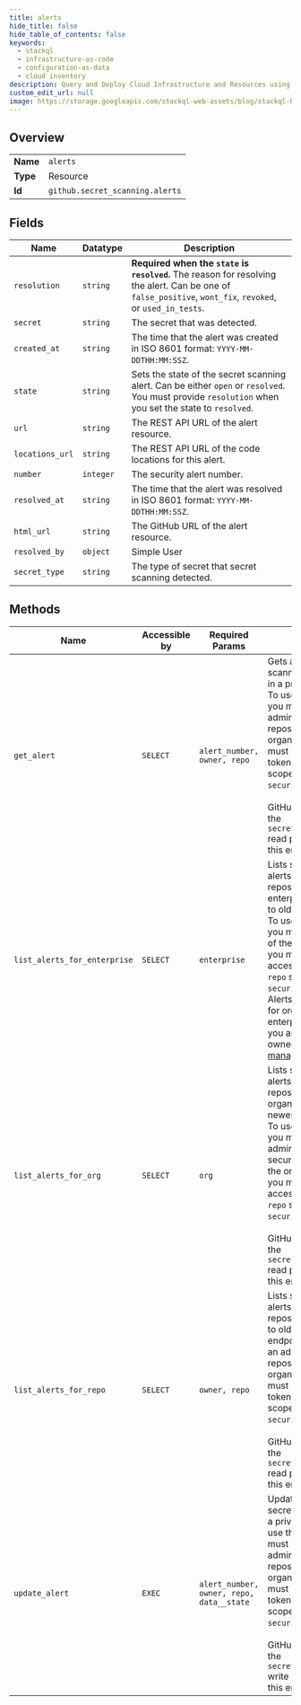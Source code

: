 ```yaml
---
title: alerts
hide_title: false
hide_table_of_contents: false
keywords:
  - stackql
  - infrastructure-as-code
  - configuration-as-data
  - cloud inventory
description: Query and Deploy Cloud Infrastructure and Resources using SQL
custom_edit_url: null
image: https://storage.googleapis.com/stackql-web-assets/blog/stackql-blog-post-featured-image.png
---
```

  
    

## Overview
<table><tbody>
<tr><td><b>Name</b></td><td><code>alerts</code></td></tr>
<tr><td><b>Type</b></td><td>Resource</td></tr>
<tr><td><b>Id</b></td><td><code>github.secret_scanning.alerts</code></td></tr>
</tbody></table>

## Fields
| Name | Datatype | Description |
| ---- | -------- | ----------- |
| `resolution` | `string` | **Required when the `state` is `resolved`.** The reason for resolving the alert. Can be one of `false_positive`, `wont_fix`, `revoked`, or `used_in_tests`. |
| `secret` | `string` | The secret that was detected. |
| `created_at` | `string` | The time that the alert was created in ISO 8601 format: `YYYY-MM-DDTHH:MM:SSZ`. |
| `state` | `string` | Sets the state of the secret scanning alert. Can be either `open` or `resolved`. You must provide `resolution` when you set the state to `resolved`. |
| `url` | `string` | The REST API URL of the alert resource. |
| `locations_url` | `string` | The REST API URL of the code locations for this alert. |
| `number` | `integer` | The security alert number. |
| `resolved_at` | `string` | The time that the alert was resolved in ISO 8601 format: `YYYY-MM-DDTHH:MM:SSZ`. |
| `html_url` | `string` | The GitHub URL of the alert resource. |
| `resolved_by` | `object` | Simple User |
| `secret_type` | `string` | The type of secret that secret scanning detected. |
## Methods
| Name | Accessible by | Required Params | Description |
| ---- | ------------- | --------------- | ----------- |
| `get_alert` | `SELECT` | `alert_number, owner, repo` | Gets a single secret scanning alert detected in a private repository. To use this endpoint, you must be an administrator for the repository or organization, and you must use an access token with the `repo` scope or `security_events` scope.<br /><br />GitHub Apps must have the `secret_scanning_alerts` read permission to use this endpoint. |
| `list_alerts_for_enterprise` | `SELECT` | `enterprise` | Lists secret scanning alerts for eligible repositories in an enterprise, from newest to oldest.<br />To use this endpoint, you must be a member of the enterprise, and you must use an access token with the `repo` scope or `security_events` scope. Alerts are only returned for organizations in the enterprise for which you are an organization owner or a [security manager](https://docs.github.com/organizations/managing-peoples-access-to-your-organization-with-roles/managing-security-managers-in-your-organization). |
| `list_alerts_for_org` | `SELECT` | `org` | Lists secret scanning alerts for eligible repositories in an organization, from newest to oldest.<br />To use this endpoint, you must be an administrator or security manager for the organization, and you must use an access token with the `repo` scope or `security_events` scope.<br /><br />GitHub Apps must have the `secret_scanning_alerts` read permission to use this endpoint. |
| `list_alerts_for_repo` | `SELECT` | `owner, repo` | Lists secret scanning alerts for a private repository, from newest to oldest. To use this endpoint, you must be an administrator for the repository or organization, and you must use an access token with the `repo` scope or `security_events` scope.<br /><br />GitHub Apps must have the `secret_scanning_alerts` read permission to use this endpoint. |
| `update_alert` | `EXEC` | `alert_number, owner, repo, data__state` | Updates the status of a secret scanning alert in a private repository. To use this endpoint, you must be an administrator for the repository or organization, and you must use an access token with the `repo` scope or `security_events` scope.<br /><br />GitHub Apps must have the `secret_scanning_alerts` write permission to use this endpoint. |
